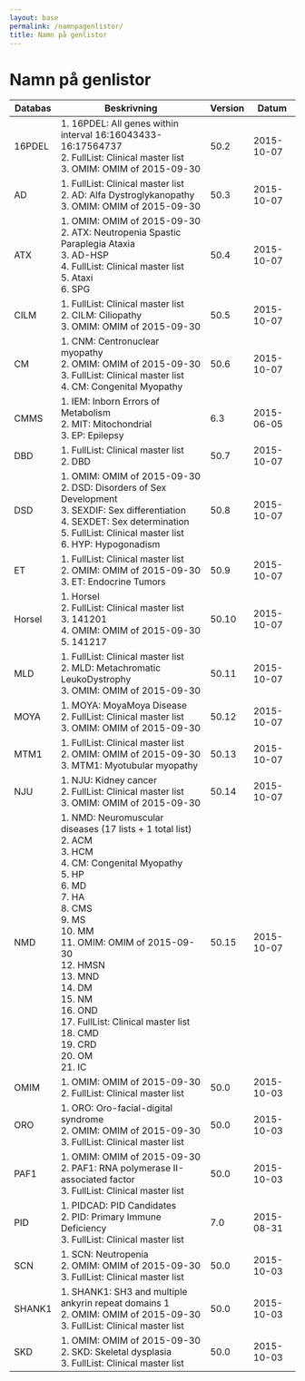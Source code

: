 ```yaml
---
layout: base
permalink: /namnpagenlistor/
title: Namn på genlistor
---
```


# Namn på genlistor

|Databas|Beskrivning|Version|Datum|
|---|---|---|---|
|16PDEL|1. 16PDEL: All genes within interval 16:16043433-16:17564737<br />2. FullList: Clinical master list<br />3. OMIM: OMIM of 2015-09-30<br />|50.2|2015-10-07|
|AD|1. FullList: Clinical master list<br />2. AD: Alfa Dystroglykanopathy<br />3. OMIM: OMIM of 2015-09-30<br />|50.3|2015-10-07|
|ATX|1. OMIM: OMIM of 2015-09-30<br />2. ATX: Neutropenia Spastic Paraplegia Ataxia<br />3. AD-HSP<br />4. FullList: Clinical master list<br />5. Ataxi<br />6. SPG<br />|50.4|2015-10-07|
|CILM|1. FullList: Clinical master list<br />2. CILM: Ciliopathy<br />3. OMIM: OMIM of 2015-09-30<br />|50.5|2015-10-07|
|CM|1. CNM: Centronuclear myopathy<br />2. OMIM: OMIM of 2015-09-30<br />3. FullList: Clinical master list<br />4. CM: Congenital Myopathy<br />|50.6|2015-10-07|
|CMMS|1. IEM: Inborn Errors of Metabolism<br />2. MIT: Mitochondrial<br />3. EP: Epilepsy<br />|6.3|2015-06-05|
|DBD|1. FullList: Clinical master list<br />2. DBD<br />|50.7|2015-10-07|
|DSD|1. OMIM: OMIM of 2015-09-30<br />2. DSD: Disorders of Sex Development<br />3. SEXDIF: Sex differentiation<br />4. SEXDET: Sex determination<br />5. FullList: Clinical master list<br />6. HYP: Hypogonadism<br />|50.8|2015-10-07|
|ET|1. FullList: Clinical master list<br />2. OMIM: OMIM of 2015-09-30<br />3. ET: Endocrine Tumors<br />|50.9|2015-10-07|
|Horsel|1. Horsel<br />2. FullList: Clinical master list<br />3. 141201<br />4. OMIM: OMIM of 2015-09-30<br />5. 141217<br />|50.10|2015-10-07|
|MLD|1. FullList: Clinical master list<br />2. MLD: Metachromatic LeukoDystrophy<br />3. OMIM: OMIM of 2015-09-30<br />|50.11|2015-10-07|
|MOYA|1. MOYA: MoyaMoya Disease<br />2. FullList: Clinical master list<br />3. OMIM: OMIM of 2015-09-30<br />|50.12|2015-10-07|
|MTM1|1. FullList: Clinical master list<br />2. OMIM: OMIM of 2015-09-30<br />3. MTM1: Myotubular myopathy<br />|50.13|2015-10-07|
|NJU|1. NJU: Kidney cancer<br />2. FullList: Clinical master list<br />3. OMIM: OMIM of 2015-09-30<br />|50.14|2015-10-07|
|NMD|1. NMD: Neuromuscular diseases (17 lists + 1 total list)<br />2. ACM<br />3. HCM<br />4. CM: Congenital Myopathy<br />5. HP<br />6. MD<br />7. HA<br />8. CMS<br />9. MS<br />10. MM<br />11. OMIM: OMIM of 2015-09-30<br />12. HMSN<br />13. MND<br />14. DM<br />15. NM<br />16. OND<br />17. FullList: Clinical master list<br />18. CMD<br />19. CRD<br />20. OM<br />21. IC<br />|50.15|2015-10-07|
|OMIM|1. OMIM: OMIM of 2015-09-30<br />2. FullList: Clinical master list<br />|50.0|2015-10-03|
|ORO|1. ORO: Oro-facial-digital syndrome<br />2. OMIM: OMIM of 2015-09-30<br />3. FullList: Clinical master list<br />|50.0|2015-10-03|
|PAF1|1. OMIM: OMIM of 2015-09-30<br />2. PAF1: RNA polymerase II-associated factor<br />3. FullList: Clinical master list<br />|50.0|2015-10-03|
|PID|1. PIDCAD: PID Candidates<br />2. PID: Primary Immune Deficiency<br />3. FullList: Clinical master list<br />|7.0|2015-08-31|
|SCN|1. SCN: Neutropenia<br />2. OMIM: OMIM of 2015-09-30<br />3. FullList: Clinical master list<br />|50.0|2015-10-03|
|SHANK1|1. SHANK1: SH3 and multiple ankyrin repeat domains 1<br />2. OMIM: OMIM of 2015-09-30<br />3. FullList: Clinical master list<br />|50.0|2015-10-03|
|SKD|1. OMIM: OMIM of 2015-09-30<br />2. SKD: Skeletal dysplasia<br />3. FullList: Clinical master list<br />|50.0|2015-10-03|
